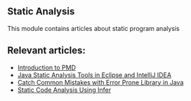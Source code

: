 ## Static Analysis

This module contains articles about static program analysis

## Relevant articles:

- [Introduction to PMD](https://www.baeldung.com/pmd)
- [Java Static Analysis Tools in Eclipse and IntelliJ IDEA](https://www.baeldung.com/java-static-analysis-tools)
- [Catch Common Mistakes with Error Prone Library in Java](https://www.baeldung.com/java-error-prone-library)
- [Static Code Analysis Using Infer](https://www.baeldung.com/java-static-code-analysis-infer)
